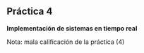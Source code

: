 ## Práctica 4

**Implementación de sistemas en tiempo real**

Nota: mala calificación de la práctica (4)